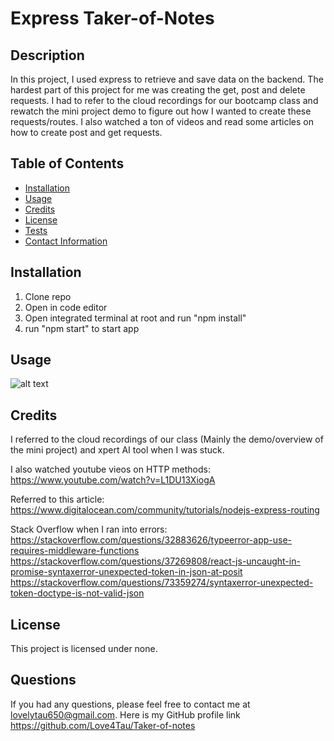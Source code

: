
  # Express Taker-of-Notes

  ## Description
  In this project, I used express to retrieve and save data on the backend. The hardest part of this project for me was creating the get, post and delete requests. I had to refer to the cloud recordings for our bootcamp class and rewatch the mini project demo to figure out how I wanted to create these requests/routes. I also watched a ton of videos and read some articles on how to create post and get requests.  

  ## Table of Contents
  - [Installation](#installation)
  - [Usage](#usage)
  - [Credits](#credits)
  - [License](#license)
  - [Tests](#tests)
  - [Contact Information](#questions)

  ## Installation
  1) Clone repo 
  2) Open in code editor 
  3) Open integrated terminal at root and run "npm install" 
  4) run "npm start" to start app

  ## Usage
  ![alt text](./Taker-of-notes/assets/images/Note%20taker.png)

  ## Credits
  I referred to the cloud recordings of our class (Mainly the demo/overview of the mini project) and xpert AI tool when I was stuck. 
  
  I also watched youtube vieos on HTTP methods:
  https://www.youtube.com/watch?v=L1DU13XiogA

  Referred to this article:
  https://www.digitalocean.com/community/tutorials/nodejs-express-routing

  Stack Overflow when I ran into errors:
  https://stackoverflow.com/questions/32883626/typeerror-app-use-requires-middleware-functions
  https://stackoverflow.com/questions/37269808/react-js-uncaught-in-promise-syntaxerror-unexpected-token-in-json-at-posit
  https://stackoverflow.com/questions/73359274/syntaxerror-unexpected-token-doctype-is-not-valid-json

  ## License
  
  This project is licensed under none.

  ## Questions
  If you had any questions, please feel free to contact me at lovelytau650@gmail.com.
  Here is my GitHub profile link https://github.com/Love4Tau/Taker-of-notes

  